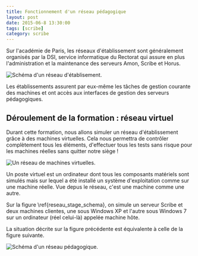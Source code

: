 ```yaml
---
title: Fonctionnement d'un réseau pédagogique
layout: post
date: 2015-06-8 13:30:00
tags: [scribe]
category: scribe
---
```


Sur l'académie de Paris, les réseaux d'établissement sont généralement organisés
par la DSI, service informatique du Rectorat qui assure en plus l'administration
et la maintenance des serveurs Amon, Scribe et Horus.

![Schéma d'un réseau d'établisement.](figs/reseau_etab.png)

Les établissements assurent par eux-même les tâches de gestion courante des
machines et ont accès aux interfaces de gestion des serveurs pédagogiques.

## Déroulement de la formation : réseau virtuel

Durant cette formation, nous allons simuler un réseau d'établissement grâce à
des machines virtuelles. Cela nous permettra de contrôler complètement tous les
éléments, d'effectuer tous les tests sans risque pour les machines réelles sans
quitter notre siège !

![Un réseau de machines virtuelles.](figs/reseau_stage_schema3.png)

Un poste virtuel est un ordinateur dont tous les composants matériels sont
simulés mais sur lequel a été installé un système d'exploitation comme sur une
machine réelle. Vue depus le réseau, c'est une machine comme une autre.

Sur la figure \ref{reseau_stage_schema}, on simule un serveur Scribe et deux
machines clientes, une sous Windows XP et l'autre sous Windows 7 sur un
ordinateur (réel celui-là) appelée machine hôte.

La situation décrite sur la figure précédente est équivalente à
celle de la figure suivante.

![Schéma d'un réseau pédagogique.](figs/reseau_stage_VM.png)

